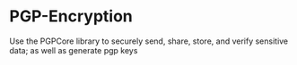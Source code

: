# PGP-Encryption
Use the PGPCore library to securely send, share, store, and verify sensitive data; as well as generate pgp keys
